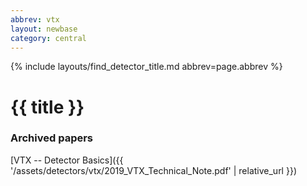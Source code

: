 ```yaml
---
abbrev: vtx
layout: newbase
category: central
---
```

{% include layouts/find_detector_title.md abbrev=page.abbrev %}
# {{ title }}
### Archived papers
[VTX -- Detector Basics]({{ '/assets/detectors/vtx/2019_VTX_Technical_Note.pdf' | relative_url }})
